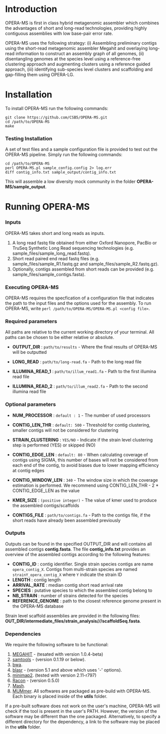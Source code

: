 # Introduction 
OPERA-MS is first in class hybrid metagenomic assembler which combines the advantages of short and long-read technologies, providing highly contiguous assemblies with low base-pair error rate.

OPERA-MS uses the following strategy: (i) Assembling preliminary contigs using the short-read metagenomic assembler Megahit and overlaying long-read information to construct an assembly graph of all genomes, (ii) disentangling genomes at the species level using a reference-free clustering approach and augmenting clusters using a reference guided approach, (iii) identifying sub-species level clusters and scaffolding and gap-filling them using OPERA-LG. 

# Installation

To install OPERA-MS run the following commands:

~~~~
git clone https://github.com/CSB5/OPERA-MS.git
cd /path/to/OPERA-MS
make
~~~~

### Testing Installation

A set of test files and a sample configuration file is provided to test out the OPERA-MS pipeline. Simply run the following commands: 
~~~~
cd /path/to/OPERA-MS
perl OPERA-MS.pl sample_config.config 2> log.err
diff contig_info.txt sample_output/contig_info.txt
~~~~
This will assemble a low diversity mock community in the folder __OPERA-MS/sample_output__. 

# Running OPERA-MS

### Inputs
OPERA-MS takes short and long reads as inputs.

1) A long read fastq file obtained from either Oxford Nanopore, PacBio or TruSeq Synthetic Long Read sequencing technologies (e.g. sample_files/sample_long_read.fastq).
2) Short read paired end read fastq files (e.g. sample_files/sample_R1.fastq.gz and sample_files/sample_R2.fastq.gz).
3) Optionally, contigs assembled from short reads can be provided (e.g. sample_files/sample_contigs.fasta).

### Executing OPERA-MS

OPERA-MS requires the specfication of a configuration file that indicates the path to the input files and the options used for the assembly. To run OPERA-MS, write `perl /path/to/OPERA-MS/OPERA-MS.pl <config file>`. 

### Required parameters
All paths are relative to the current working directory of your terminal. All paths can be chosen to be either relative or absolute.

- **OUTPUT_DIR** : `path/to/results` - Where the final results of OPERA-MS will be outputted

- **LONG_READ** : `path/to/long-read.fa` - Path to the long read file

- **ILLUMINA_READ_1** : `path/to/illum_read1.fa` - Path to the first illumina read file

- **ILLUMINA_READ_2** : `path/to/illum_read2.fa` - Path to the second illumina read file

### Optional parameters 

- **NUM_PROCESSOR** : `default : 1` - The number of used processors

- **CONTIG_LEN_THR** : `default: 500` - Threshold for contig clustering, smaller contigs will not be considered for clustering

- **STRAIN_CLUSTERING** : `YES/NO` - Indicate if the strain level clustering step is performed (YES) or skipped (NO) 

- **CONTIG_EDGE_LEN** : `default: 80` - When calculating coverage of contigs using SIGMA, this number of bases will not be considered from each end of the contig, to avoid biases due to lower mapping efficiency at contig edges

- **CONTIG_WINDOW_LEN** : `340` - The window size in which the coverage estimation is performed. We recommend using CONTIG_LEN_THR - 2 * CONTIG_EDGE_LEN as the value

- **KMER_SIZE** : `(positive integer)` - The value of kmer used to produce the assembled contigs/scaffolds

- **CONTIGS_FILE** : `path/to/contigs.fa` - Path to the contigs file, if the short reads have already been assembled previously

### Outputs

Outputs can be found in the specified OUTPUT_DIR and will contains all assembled contigs __contig.fasta__.
The file __contig_info.txt__ provides an overview of the assembled contigs according to the following features:
- **CONTIG_ID** : contig identifier. Single strain species contigs are name `opera_contig_X`. Contigs from multi-strain species are named `strainY_opera_contig_X` where `Y` indicate the strain ID
- **LENGTH** : contig length
- **ARRIVAL_RATE** : median contig short read arrival rate
- **SPECIES** : putative species to which the assembled contig belong to
- **NB_STRAIN** : number of strains detected for the species
- **REFERENCE_GENOME** : path to the closest reference genome present in the OPERA-MS database

Strain level scaffold assemblies are provided in the following files: __OUT_DIR/intermediate_files/strain_analysis/*/*/scaffoldSeq.fasta__.

### Dependencies

We require the following software to be functional:
1) [MEGAHIT](https://github.com/voutcn/megahit) - (tesated with version 1.0.4-beta)
2) [samtools](https://github.com/samtools/samtools) - (version 0.1.19 or below).
3) [bwa](https://github.com/lh3/bwa).
4) [blasr](https://github.com/PacificBiosciences/blasr) - (version 5.1 and above which uses '-' options).
5) [minimap2]( https://github.com/lh3/minimap2). (tested with version 2.11-r797)
6) [Racon](https://github.com/isovic/racon) - (version 0.5.0)
7) [Mash](https://github.com/marbl/Mash).
8) [MUMmer](http://mummer.sourceforge.net/).
All softwares are packaged as pre-build with OPERA-MS. Each binary is placed inside of the __utils__ folder.

If a pre-built software does not work on the user's machine, OPERA-MS will check if the tool is present in the user's PATH. However, the version of the software may be different than the one packaged. Alternatively, to specify a different directory for the dependency, a link to the software may be placed in the  __utils__ folder.
